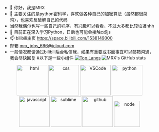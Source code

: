 - 👋 你好，我是MRX
- 👀 主要关注的是python密码学，喜欢做各种自己的加密算法（虽然都很菜鸡），也喜欢反破解自己的代码
-    当然我偶尔也写一些自己的程序，有兴趣可以看看，不过大多都比较垃圾hhh
- 🌱 目前正在深入学习Python，日后也可能会接触c或js
- 📫 bilibili主页 https://space.bilibili.com/1538149000
-    邮箱 mrx_jobs_666@icloud.com
-    一般情况都请通过bilibili后台私信我，如果有重要或书面事宜可以邮箱沟通，我会尽快回复
#以下是一些小组件
[![Top Langs](https://github-readme-stats.vercel.app/api/top-langs/?username=MRX-J0BS)](https://github.com/MRX-J0BS/github-readme-stats)
![MRX's GitHub stats](https://github-readme-stats.vercel.app/api?username=MRX-J0BS&show_icons=true&theme=tokyonight)

<!-- Gif -->
<div align="center">
  <img alt-"html5" src="https://media.giphy.com/media/XAxylRMCdpbEWUAvr8/giphy.gif" width="100" title="html">
  <img alt="css" src="https://media.giphy.com/media/fsEaZldNC8A1PJ3mwp/giphy.gif" width="100" title="css">
  <img alt="VSCode" src="https://i.giphy.com/media/IdyAQJVN2kVPNUrojM/200.webp" width="100" title="vscode">
  <img alt="python" src="https://i.giphy.com/media/LMt9638dO8dftAjtco/200.webp" width="100" title="python">
  <img alt="javascript" src="https://media3.giphy.com/media/ln7z2eWriiQAllfVcn/200w.webp" width="100" title="javascript">
  <img alt="sublime" src="https://media.giphy.com/media/jnDKffgCfGYOp6cMTK/giphy.gif" width="100" title="sublime">
  <img alt="github" src="https://i.giphy.com/media/KzJkzjggfGN5Py6nkT/200.webp" width="100" title="github">
  <img alt="node" src="https://media.giphy.com/media/kdFc8fubgS31b8DsVu/giphy.gif" width="85" title="node">
</div>

<!---
MRX-J0BS/MRX-J0BS is a ✨ special ✨ repository because its `README.md` (this file) appears on your GitHub profile.
You can click the Preview link to take a look at your changes.
--->
